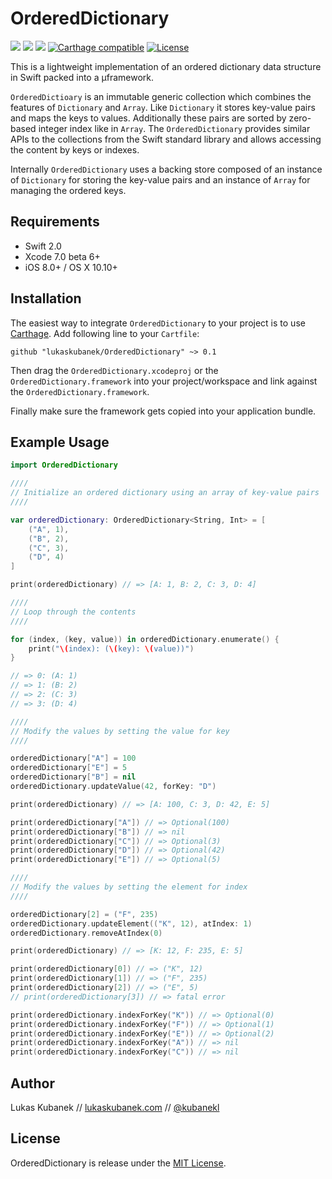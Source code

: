 # OrderedDictionary

[![][image-1]][1] [![][image-2]][2] ![][image-3] [![][image-4]][3] [![][image-5]][4]

This is a lightweight implementation of an ordered dictionary data structure in Swift packed into a µframework.

`OrderedDictioary` is an immutable generic collection which combines the features of `Dictionary` and `Array`. Like `Dictionary` it stores key-value pairs and maps the keys to values. Additionally these pairs are sorted by zero-based integer index like in `Array`. The `OrderedDictionary` provides similar APIs to the collections from the Swift standard library and allows accessing the content by keys or indexes.

Internally `OrderedDictionary` uses a backing store composed of an instance of `Dictionary` for storing the key-value pairs and an instance of `Array` for managing the ordered keys.

## Requirements

- Swift 2.0
- Xcode 7.0 beta 6+
- iOS 8.0+ / OS X 10.10+

## Installation

The easiest way to integrate `OrderedDictionary` to your project is to use [Carthage][5]. Add following line to your `Cartfile`:

```
github "lukaskubanek/OrderedDictionary" ~> 0.1
```

Then drag the `OrderedDictionary.xcodeproj` or the `OrderedDictionary.framework` into your project/workspace and link against the `OrderedDictionary.framework`.

Finally make sure the framework gets copied into your application bundle.

## Example Usage

```swift
import OrderedDictionary

////
// Initialize an ordered dictionary using an array of key-value pairs
////

var orderedDictionary: OrderedDictionary<String, Int> = [
    ("A", 1),
    ("B", 2),
    ("C", 3),
    ("D", 4)
]

print(orderedDictionary) // => [A: 1, B: 2, C: 3, D: 4]

////
// Loop through the contents
////

for (index, (key, value)) in orderedDictionary.enumerate() {
    print("\(index): (\(key): \(value))")
}

// => 0: (A: 1)
// => 1: (B: 2)
// => 2: (C: 3)
// => 3: (D: 4)

////
// Modify the values by setting the value for key
////

orderedDictionary["A"] = 100
orderedDictionary["E"] = 5
orderedDictionary["B"] = nil
orderedDictionary.updateValue(42, forKey: "D")

print(orderedDictionary) // => [A: 100, C: 3, D: 42, E: 5]

print(orderedDictionary["A"]) // => Optional(100)
print(orderedDictionary["B"]) // => nil
print(orderedDictionary["C"]) // => Optional(3)
print(orderedDictionary["D"]) // => Optional(42)
print(orderedDictionary["E"]) // => Optional(5)

////
// Modify the values by setting the element for index
////

orderedDictionary[2] = ("F", 235)
orderedDictionary.updateElement(("K", 12), atIndex: 1)
orderedDictionary.removeAtIndex(0)

print(orderedDictionary) // => [K: 12, F: 235, E: 5]

print(orderedDictionary[0]) // => ("K", 12)
print(orderedDictionary[1]) // => ("F", 235)
print(orderedDictionary[2]) // => ("E", 5)
// print(orderedDictionary[3]) // => fatal error

print(orderedDictionary.indexForKey("K")) // => Optional(0)
print(orderedDictionary.indexForKey("F")) // => Optional(1)
print(orderedDictionary.indexForKey("E")) // => Optional(2)
print(orderedDictionary.indexForKey("A")) // => nil
print(orderedDictionary.indexForKey("C")) // => nil
```

## Author

Lukas Kubanek // [lukaskubanek.com][6] // [@kubanekl][7]

## License

OrderedDictionary is release under the [MIT License][8].

[1]:	https://github.com/lukaskubanek/OrderedDictionary/releases
[2]:	https://developer.apple.com/swift/
[3]:	https://github.com/Carthage/Carthage
[4]:	LICENSE.md
[5]:	https://github.com/Carthage/Carthage/
[6]:	http://lukaskubanek.com
[7]:	https://twitter.com/kubanekl
[8]:	LICENSE.md

[image-1]:	https://img.shields.io/github/release/lukaskubanek/OrderedDictionary.svg?style=flat-square
[image-2]:	https://img.shields.io/badge/Swift-2.0_(7b6)-orange.svg?style=flat-square
[image-3]:	https://img.shields.io/badge/Platform-OS_X%20&_iOS-yellowgreen.svg?style=flat-square
[image-4]:	https://img.shields.io/badge/Carthage-compatible-4BC51D.svg?style=flat-square "Carthage compatible"
[image-5]:	https://img.shields.io/badge/license-MIT-lightgrey.svg?style=flat-square "License"